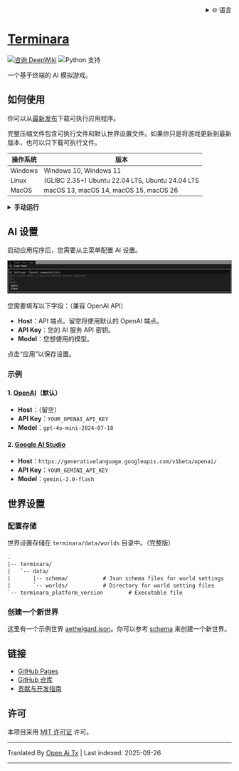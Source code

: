 
<div align="right">
  <details>
    <summary >🌐 语言</summary>
    <div>
      <div align="center">
        <a href="https://openaitx.github.io/view.html?user=luyiourwong&project=Terminara&lang=en">English</a>
        | <a href="https://openaitx.github.io/view.html?user=luyiourwong&project=Terminara&lang=zh-CN">简体中文</a>
        | <a href="https://openaitx.github.io/view.html?user=luyiourwong&project=Terminara&lang=zh-TW">繁體中文</a>
        | <a href="https://openaitx.github.io/view.html?user=luyiourwong&project=Terminara&lang=ja">日本語</a>
        | <a href="https://openaitx.github.io/view.html?user=luyiourwong&project=Terminara&lang=ko">한국어</a>
        | <a href="https://openaitx.github.io/view.html?user=luyiourwong&project=Terminara&lang=hi">हिन्दी</a>
        | <a href="https://openaitx.github.io/view.html?user=luyiourwong&project=Terminara&lang=th">ไทย</a>
        | <a href="https://openaitx.github.io/view.html?user=luyiourwong&project=Terminara&lang=fr">Français</a>
        | <a href="https://openaitx.github.io/view.html?user=luyiourwong&project=Terminara&lang=de">Deutsch</a>
        | <a href="https://openaitx.github.io/view.html?user=luyiourwong&project=Terminara&lang=es">Español</a>
        | <a href="https://openaitx.github.io/view.html?user=luyiourwong&project=Terminara&lang=it">Italiano</a>
        | <a href="https://openaitx.github.io/view.html?user=luyiourwong&project=Terminara&lang=ru">Русский</a>
        | <a href="https://openaitx.github.io/view.html?user=luyiourwong&project=Terminara&lang=pt">Português</a>
        | <a href="https://openaitx.github.io/view.html?user=luyiourwong&project=Terminara&lang=nl">Nederlands</a>
        | <a href="https://openaitx.github.io/view.html?user=luyiourwong&project=Terminara&lang=pl">Polski</a>
        | <a href="https://openaitx.github.io/view.html?user=luyiourwong&project=Terminara&lang=ar">العربية</a>
        | <a href="https://openaitx.github.io/view.html?user=luyiourwong&project=Terminara&lang=fa">فارسی</a>
        | <a href="https://openaitx.github.io/view.html?user=luyiourwong&project=Terminara&lang=tr">Türkçe</a>
        | <a href="https://openaitx.github.io/view.html?user=luyiourwong&project=Terminara&lang=vi">Tiếng Việt</a>
        | <a href="https://openaitx.github.io/view.html?user=luyiourwong&project=Terminara&lang=id">Bahasa Indonesia</a>
        | <a href="https://openaitx.github.io/view.html?user=luyiourwong&project=Terminara&lang=as">অসমীয়া</
      </div>
    </div>
  </details>

</div>

# Terminara

[![咨询 DeepWiki](https://deepwiki.com/badge.svg)](https://deepwiki.com/luyiourwong/Terminara)
![Python 支持](https://img.shields.io/badge/Python-3.10%20%7C%203.11%20%7C%203.12%20%7C%203.13-blue)

一个基于终端的 AI 模拟游戏。

## 如何使用

你可以从[最新发布](https://github.com/luyiourwong/Terminara/releases/latest)下载可执行应用程序。

完整压缩文件包含可执行文件和默认世界设置文件。如果你只是将游戏更新到最新版本，也可以只下载可执行文件。

| 操作系统 | 版本                                               |
|---------|----------------------------------------------------|
| Windows | Windows 10, Windows 11                             |
| Linux   | (GLIBC 2.35+) Ubuntu 22.04 LTS, Ubuntu 24.04 LTS   |
| MacOS   | macOS 13, macOS 14, macOS 15, macOS 26             |

<details>
<summary><strong>手动运行</strong></summary>

### 安装

1.  **克隆仓库：**
    ```bash
    git clone https://github.com/luyiourwong/Terminara
    cd Terminara
    ```

2.  **创建虚拟环境：**
    ```bash
    python -m venv .venv
    source .venv/bin/activate
    ```
    在 Windows 上，使用 `.venv\Scripts\activate`

3.  **安装依赖项：**
    ```bash
    pip install -e .
    ```

### 启动方法 1：使用已安装的命令（推荐）
安装完成后，运行游戏命令：
```bash
terminara
```

### 启动方法2：直接执行
跨平台方式
```bash
python -m terminara.main
```
or
```bash
python terminara/main.py
```
在 Windows 上，使用 `terminara\main.py`

更多信息，请参见 [贡献与开发指南](https://raw.githubusercontent.com/luyiourwong/Terminara/main/CONTRIBUTING.md)。
</details>

## AI 设置

启动应用程序后，您需要从主菜单配置 AI 设置。

![AI 设置](https://raw.githubusercontent.com/luyiourwong/Terminara/main/docs/assets/ai_settings.png)

您需要填写以下字段：（兼容 OpenAI API）
- **Host**：API 端点。留空将使用默认的 OpenAI 端点。
- **API Key**：您的 AI 服务 API 密钥。
- **Model**：您想使用的模型。

点击“应用”以保存设置。

### 示例

#### 1. [OpenAI](https://platform.openai.com/)（默认）
- **Host**：（留空）
- **API Key**：`YOUR_OPENAI_API_KEY`
- **Model**：`gpt-4o-mini-2024-07-18`

#### 2. [Google AI Studio](http://aistudio.google.com/)
- **Host**：`https://generativelanguage.googleapis.com/v1beta/openai/`
- **API Key**：`YOUR_GEMINI_API_KEY`
- **Model**：`gemini-2.0-flash`

## 世界设置

### 配置存储
世界设置存储在 `terminara/data/worlds` 目录中。（完整版）
```
.
|-- terminara/
|   `-- data/
|       |-- schema/           # Json schema files for world settings
|       `-- worlds/           # Directory for world setting files
`-- terminara_platform_version        # Executable file
```

### 创建一个新世界
这里有一个示例世界 [aethelgard.json](https://raw.githubusercontent.com/luyiourwong/Terminara/main/terminara/data/worlds/aethelgard.json)。你可以参考 [schema](https://raw.githubusercontent.com/luyiourwong/Terminara/main/terminara/data/schema/world_schema.json) 来创建一个新世界。

## 链接

- [GitHub Pages](https://luyiourwong.github.io/Terminara)
- [GitHub 仓库](https://github.com/luyiourwong/Terminara)
- [贡献与开发指南](https://raw.githubusercontent.com/luyiourwong/Terminara/main/CONTRIBUTING.md)

## 许可

本项目采用 [MIT 许可证](LICENSE) 许可。



---


Tranlated By [Open Ai Tx](https://github.com/OpenAiTx/OpenAiTx) | Last indexed: 2025-09-26


---